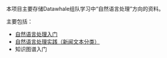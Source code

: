 本项目主要存储Datawhale组队学习中“自然语言处理”方向的资料。

主要包括：

- [自然语言处理入门](https://github.com/datawhalechina/team-learning-nlp/tree/master/IntroductionToNLP)
- [自然语言处理实践（新闻文本分类）](https://github.com/datawhalechina/team-learning-nlp/tree/master/NewsTextClassification)
- 知识图谱入门







